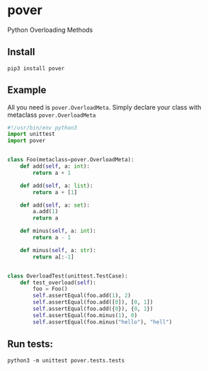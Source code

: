 # pover
Python Overloading Methods

## Install
```
pip3 install pover
```

## Example
All you need is `pover.OverloadMeta`. Simply declare your class with metaclass `pover.OverloadMeta`

```py
#!/usr/bin/env python3
import unittest
import pover


class Foo(metaclass=pover.OverloadMeta):
    def add(self, a: int):
        return a + 1

    def add(self, a: list):
        return a + [1]

    def add(self, a: set):
        a.add(1)
        return a

    def minus(self, a: int):
        return a - 1

    def minus(self, a: str):
        return a[:-1]


class OverloadTest(unittest.TestCase):
    def test_overload(self):
        foo = Foo()
        self.assertEqual(foo.add(1), 2)
        self.assertEqual(foo.add([0]), [0, 1])
        self.assertEqual(foo.add({0}), {0, 1})
        self.assertEqual(foo.minus(1), 0)
        self.assertEqual(foo.minus("hello"), "hell")
```

## Run tests:
```
python3 -m unittest pover.tests.tests
```
